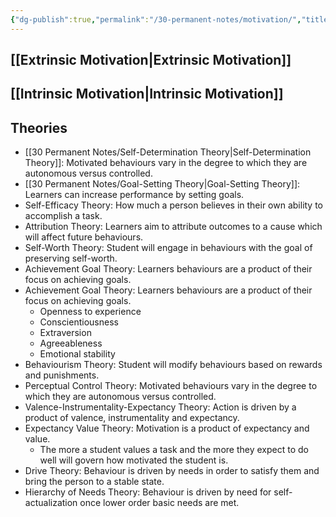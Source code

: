 ```yaml
---
{"dg-publish":true,"permalink":"/30-permanent-notes/motivation/","title":"Motivation","tags":["🪴"],"created":"2024-08-30","updated":"2024-09-13"}
---
```



## [[Extrinsic Motivation\|Extrinsic Motivation]]

## [[Intrinsic Motivation\|Intrinsic Motivation]]

## Theories

- [[30 Permanent Notes/Self-Determination Theory\|Self-Determination Theory]]: Motivated behaviours vary in the degree to which they are autonomous versus controlled.
- [[30 Permanent Notes/Goal-Setting Theory\|Goal-Setting Theory]]: Learners can increase performance by setting goals.
- Self-Efficacy Theory: How much a person believes in their own ability to accomplish a task.
- Attribution Theory: Learners aim to attribute outcomes to a cause which will affect future behaviours.
- Self-Worth Theory: Student will engage in behaviours with the goal of preserving self-worth.
- Achievement Goal Theory: Learners behaviours are a product of their focus on achieving goals.
- Achievement Goal Theory: Learners behaviours are a product of their focus on achieving goals.
    - Openness to experience
    - Conscientiousness
    - Extraversion
    - Agreeableness
    - Emotional stability
- Behaviourism Theory: Student will modify behaviours based on rewards and punishments.
- Perceptual Control Theory: Motivated behaviours vary in the degree to which they are autonomous versus controlled.
- Valence-Instrumentality-Expectancy Theory: Action is driven by a product of valence, instrumentality and expectancy.
- Expectancy Value Theory: Motivation is a product of expectancy and value.
    - The more a student values a task and the more they expect to do well will govern how motivated the student is.
- Drive Theory: Behaviour is driven by needs in order to satisfy them and bring the person to a stable state.
- Hierarchy of Needs Theory: Behaviour is driven by need for self-actualization once lower order basic needs are met.
